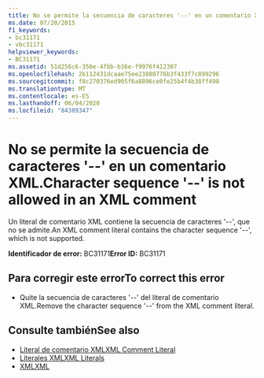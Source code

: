 ```yaml
---
title: No se permite la secuencia de caracteres '--' en un comentario XML.
ms.date: 07/20/2015
f1_keywords:
- bc31171
- vbc31171
helpviewer_keywords:
- BC31171
ms.assetid: 51d256c6-356e-4fbb-b36e-f9976f412307
ms.openlocfilehash: 2b112431dcaae75ee23880776b3f433f7c899296
ms.sourcegitcommit: f8c270376ed905f6a8896ce0fe25b4f4b38ff498
ms.translationtype: MT
ms.contentlocale: es-ES
ms.lasthandoff: 06/04/2020
ms.locfileid: "84389347"
---
```

# <a name="character-sequence----is-not-allowed-in-an-xml-comment"></a><span data-ttu-id="c722c-102">No se permite la secuencia de caracteres '--' en un comentario XML.</span><span class="sxs-lookup"><span data-stu-id="c722c-102">Character sequence '--' is not allowed in an XML comment</span></span>
<span data-ttu-id="c722c-103">Un literal de comentario XML contiene la secuencia de caracteres '--', que no se admite.</span><span class="sxs-lookup"><span data-stu-id="c722c-103">An XML comment literal contains the character sequence '--', which is not supported.</span></span>  
  
 <span data-ttu-id="c722c-104">**Identificador de error:** BC31171</span><span class="sxs-lookup"><span data-stu-id="c722c-104">**Error ID:** BC31171</span></span>  
  
## <a name="to-correct-this-error"></a><span data-ttu-id="c722c-105">Para corregir este error</span><span class="sxs-lookup"><span data-stu-id="c722c-105">To correct this error</span></span>  
  
- <span data-ttu-id="c722c-106">Quite la secuencia de caracteres '--' del literal de comentario XML.</span><span class="sxs-lookup"><span data-stu-id="c722c-106">Remove the character sequence '--' from the XML comment literal.</span></span>  
  
## <a name="see-also"></a><span data-ttu-id="c722c-107">Consulte también</span><span class="sxs-lookup"><span data-stu-id="c722c-107">See also</span></span>

- [<span data-ttu-id="c722c-108">Literal de comentario XML</span><span class="sxs-lookup"><span data-stu-id="c722c-108">XML Comment Literal</span></span>](../language-reference/xml-literals/xml-comment-literal.md)
- [<span data-ttu-id="c722c-109">Literales XML</span><span class="sxs-lookup"><span data-stu-id="c722c-109">XML Literals</span></span>](../language-reference/xml-literals/index.md)
- [<span data-ttu-id="c722c-110">XML</span><span class="sxs-lookup"><span data-stu-id="c722c-110">XML</span></span>](../programming-guide/language-features/xml/index.md)
